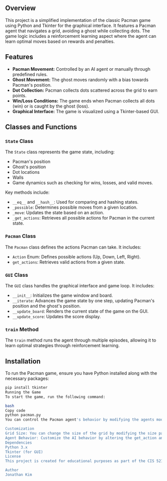 ## Overview
This project is a simplified implementation of the classic Pacman game using Python and Tkinter for the graphical interface. It features a Pacman agent that navigates a grid, avoiding a ghost while collecting dots. The game logic includes a reinforcement learning aspect where the agent can learn optimal moves based on rewards and penalties.

## Features
- **Pacman Movement:** Controlled by an AI agent or manually through predefined rules.
- **Ghost Movement:** The ghost moves randomly with a bias towards Pacman's position.
- **Dot Collection:** Pacman collects dots scattered across the grid to earn points.
- **Win/Loss Conditions:** The game ends when Pacman collects all dots (win) or is caught by the ghost (loss).
- **Graphical Interface:** The game is visualized using a Tkinter-based GUI.

## Classes and Functions

### `State` Class
The `State` class represents the game state, including:
- Pacman's position
- Ghost's position
- Dot locations
- Walls
- Game dynamics such as checking for wins, losses, and valid moves.

Key methods include:
- `__eq__` and `__hash__`: Used for comparing and hashing states.
- `_possible`: Determines possible moves from a given location.
- `_move`: Updates the state based on an action.
- `_get_actions`: Retrieves all possible actions for Pacman in the current state.

### `Pacman` Class
The `Pacman` class defines the actions Pacman can take. It includes:
- `Action` Enum: Defines possible actions (Up, Down, Left, Right).
- `get_actions`: Retrieves valid actions from a given state.

### `GUI` Class
The `GUI` class handles the graphical interface and game loop. It includes:
- `__init__`: Initializes the game window and board.
- `__iterate`: Advances the game state by one step, updating Pacman's position and the ghost's position.
- `__update_board`: Renders the current state of the game on the GUI.
- `__update_score`: Updates the score display.

### `train` Method
The `train` method runs the agent through multiple episodes, allowing it to learn optimal strategies through reinforcement learning.

## Installation
To run the Pacman game, ensure you have Python installed along with the necessary packages:
```bash
pip install tkinter
Running the Game
To start the game, run the following command:

bash
Copy code
python pacman.py
You can control the Pacman agent's behavior by modifying the agents module, which should define the logic for choosing actions and learning from game states.

Customization
Grid Size: You can change the size of the grid by modifying the size parameter in the State class.
Agent Behavior: Customize the AI behavior by altering the get_action and update methods in your agent class.
Dependencies
Python 3.x
Tkinter (for GUI)
License
This project is created for educational purposes as part of the CIS 521 course at the University of Pennsylvania.

Author
Jonathan Kim

